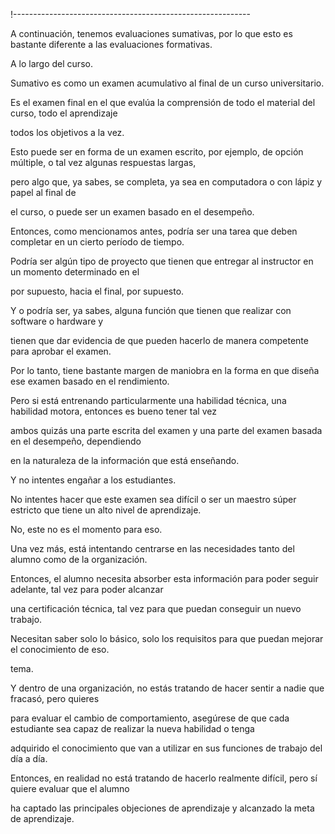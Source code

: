 !-----------------------------------------------------------

A continuación, tenemos evaluaciones sumativas, por lo que esto es bastante diferente a las evaluaciones formativas.

A lo largo del curso.

Sumativo es como un examen acumulativo al final de un curso universitario.

Es el examen final en el que evalúa la comprensión de todo el material del curso, todo el aprendizaje

todos los objetivos a la vez.

Esto puede ser en forma de un examen escrito, por ejemplo, de opción múltiple, o tal vez algunas respuestas largas,

pero algo que, ya sabes, se completa, ya sea en computadora o con lápiz y papel al final de

el curso, o puede ser un examen basado en el desempeño.

Entonces, como mencionamos antes, podría ser una tarea que deben completar en un cierto período de tiempo.

Podría ser algún tipo de proyecto que tienen que entregar al instructor en un momento determinado en el

por supuesto, hacia el final, por supuesto.

Y o podría ser, ya sabes, alguna función que tienen que realizar con software o hardware y

tienen que dar evidencia de que pueden hacerlo de manera competente para aprobar el examen.

Por lo tanto, tiene bastante margen de maniobra en la forma en que diseña ese examen basado en el rendimiento.

Pero si está entrenando particularmente una habilidad técnica, una habilidad motora, entonces es bueno tener tal vez

ambos quizás una parte escrita del examen y una parte del examen basada en el desempeño, dependiendo

en la naturaleza de la información que está enseñando.

Y no intentes engañar a los estudiantes.

No intentes hacer que este examen sea difícil o ser un maestro súper estricto que tiene un alto nivel de aprendizaje.

No, este no es el momento para eso.

Una vez más, está intentando centrarse en las necesidades tanto del alumno como de la organización.

Entonces, el alumno necesita absorber esta información para poder seguir adelante, tal vez para poder alcanzar

una certificación técnica, tal vez para que puedan conseguir un nuevo trabajo.

Necesitan saber solo lo básico, solo los requisitos para que puedan mejorar el conocimiento de eso.

tema.

Y dentro de una organización, no estás tratando de hacer sentir a nadie que fracasó, pero quieres

para evaluar el cambio de comportamiento, asegúrese de que cada estudiante sea capaz de realizar la nueva habilidad o tenga

adquirido el conocimiento que van a utilizar en sus funciones de trabajo del día a día.

Entonces, en realidad no está tratando de hacerlo realmente difícil, pero sí quiere evaluar que el alumno

ha captado las principales objeciones de aprendizaje y alcanzado la meta de aprendizaje.